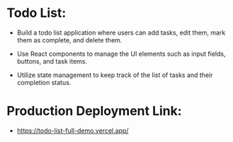 # Todo List:

- Build a todo list application where users can add tasks, edit them, mark them as complete, and delete them.

- Use React components to manage the UI elements such as input fields, buttons, and task items.

- Utilize state management to keep track of the list of tasks and their completion status.

# Production Deployment Link:

- https://todo-list-full-demo.vercel.app/
